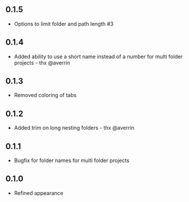 ## 0.1.5
* Options to limit folder and path length #3
## 0.1.4
* Added ability to use a short name instead of a number for
  multi folder projects - thx @averrin
## 0.1.3
* Removed coloring of tabs
## 0.1.2
* Added trim on long nesting folders - thx @averrin
## 0.1.1
* Bugfix for folder names for multi folder projects
## 0.1.0
* Refined appearance

